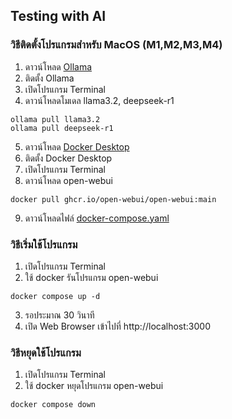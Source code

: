 ## Testing with AI

### วิธีติดตั้งโปรแกรมสำหรับ MacOS (M1,M2,M3,M4)
1) ดาวน์โหลด [Ollama](https://ollama.com/download/Ollama-darwin.zip)
2) ติดตั้ง Ollama
3) เปิดโปรแกรม Terminal
4) ดาวน์โหลดโมเดล llama3.2, deepseek-r1
```
ollama pull llama3.2
ollama pull deepseek-r1
```
5) ดาวน์โหลด [Docker Desktop](https://desktop.docker.com/mac/main/arm64/Docker.dmg)
6) ติดตั้ง Docker Desktop
7) เปิดโปรแกรม Terminal
8) ดาวน์โหลด open-webui
```
docker pull ghcr.io/open-webui/open-webui:main
```
9) ดาวน์โหลดไฟล์ [docker-compose.yaml](https://github.com/codebangkok/ai/blob/main/tester/docker-compose.yaml)

### วิธีเริ่มใช้โปรแกรม
1) เปิดโปรแกรม Terminal
2) ใช้ docker รันโปรแกรม open-webui
```
docker compose up -d
```
3) รอประมาณ 30 วินาที 
4) เปิด Web Browser เข้าไปที่ http://localhost:3000

### วิธีหยุดใช้โปรแกรม
1) เปิดโปรแกรม Terminal
2) ใช้ docker หยุดโปรแกรม open-webui
```
docker compose down
```